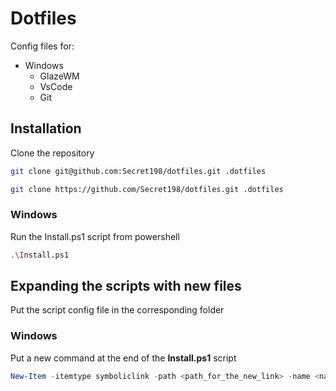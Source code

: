 # Dotfiles

Config files for:
- Windows
    - GlazeWM
    - VsCode
    - Git

## Installation
Clone the repository
```sh
git clone git@github.com:Secret198/dotfiles.git .dotfiles
```

```sh
git clone https://github.com/Secret198/dotfiles.git .dotfiles
```

### Windows
Run the Install.ps1 script from powershell
```sh
.\Install.ps1
```

## Expanding the scripts with new files
Put the script config file in the corresponding folder

### Windows
Put a new command at the end of the **Install.ps1** script
```powershell
New-Item -itemtype symboliclink -path <path_for_the_new_link> -name <name_of_the_new_link> -value <path_to_originial_file>
```
